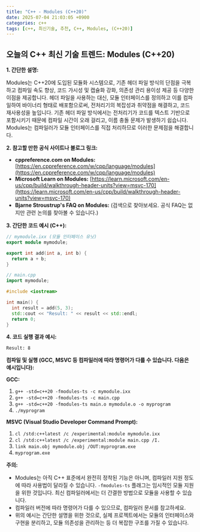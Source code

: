 ```yaml
---
title: "C++ - Modules (C++20)"
date: 2025-07-04 21:03:05 +0900
categories: c++
tags: [c++, 최신기술, 추천, C++, Modules, (C++20)]
---
```


## 오늘의 C++ 최신 기술 트렌드: **Modules (C++20)**

**1. 간단한 설명:**

Modules는 C++20에 도입된 모듈화 시스템으로, 기존 헤더 파일 방식의 단점을 극복하고 컴파일 속도 향상, 코드 가시성 및 캡슐화 강화, 의존성 관리 용이성 제공 등 다양한 이점을 제공합니다. 헤더 파일을 사용하는 대신, 모듈 인터페이스를 정의하고 이를 컴파일하여 바이너리 형태로 배포함으로써, 전처리기의 복잡성과 취약점을 해결하고, 코드 재사용성을 높입니다. 기존 헤더 파일 방식에서는 전처리기가 코드를 텍스트 기반으로 포함시키기 때문에 컴파일 시간이 오래 걸리고, 이름 충돌 문제가 발생하기 쉽습니다. Modules는 컴파일러가 모듈 인터페이스를 직접 처리하므로 이러한 문제점을 해결합니다.

**2. 참고할 만한 공식 사이트나 블로그 링크:**

*   **cppreference.com on Modules:** [https://en.cppreference.com/w/cpp/language/modules](https://en.cppreference.com/w/cpp/language/modules)
*   **Microsoft Learn on Modules:** [https://learn.microsoft.com/en-us/cpp/build/walkthrough-header-units?view=msvc-170](https://learn.microsoft.com/en-us/cpp/build/walkthrough-header-units?view=msvc-170)
*   **Bjarne Stroustrup's FAQ on Modules:** (검색으로 찾아보세요. 공식 FAQ는 없지만 관련 논의를 찾아볼 수 있습니다.)

**3. 간단한 코드 예시 (C++):**

```cpp
// mymodule.ixx (모듈 인터페이스 유닛)
export module mymodule;

export int add(int a, int b) {
  return a + b;
}
```

```cpp
// main.cpp
import mymodule;

#include <iostream>

int main() {
  int result = add(5, 3);
  std::cout << "Result: " << result << std::endl;
  return 0;
}
```

**4. 코드 실행 결과 예시:**

```
Result: 8
```

**컴파일 및 실행 (GCC, MSVC 등 컴파일러에 따라 명령어가 다를 수 있습니다. 다음은 예시입니다):**

**GCC:**

1.  `g++ -std=c++20 -fmodules-ts -c mymodule.ixx`
2.  `g++ -std=c++20 -fmodules-ts -c main.cpp`
3.  `g++ -std=c++20 -fmodules-ts main.o mymodule.o -o myprogram`
4.  `./myprogram`

**MSVC (Visual Studio Developer Command Prompt):**

1.  `cl /std:c++latest /c /experimental:module mymodule.ixx`
2.  `cl /std:c++latest /c /experimental:module main.cpp /I.`
3.  `link main.obj mymodule.obj /OUT:myprogram.exe`
4.  `myprogram.exe`

**주의:**

*   Modules는 아직 C++ 표준에서 완전히 정착된 기능은 아니며, 컴파일러 지원 정도에 따라 사용법이 달라질 수 있습니다.  `-fmodules-ts` 플래그는 임시적인 모듈 지원을 위한 것입니다.  최신 컴파일러에서는 더 간결한 방법으로 모듈을 사용할 수 있습니다.
*   컴파일러 버전에 따라 명령어가 다를 수 있으므로, 컴파일러 문서를 참고하세요.
*   위의 예시는 간단한 설명을 위한 것으로, 실제 프로젝트에서는 모듈의 인터페이스와 구현을 분리하고, 모듈 의존성을 관리하는 등 더 복잡한 구조를 가질 수 있습니다.

